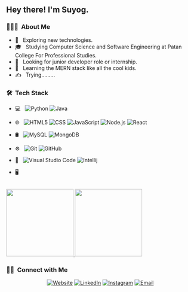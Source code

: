 
<h2> Hey there! I'm Suyog.</h2>

<h3> 👨🏻‍💻 &nbsp;About Me </h3>

- 🤔 &nbsp; Exploring new technologies.
- 🎓 &nbsp; Studying Computer Science and Software Engineering at Patan College For Professional Studies.
- 💼 &nbsp; Looking for junior developer role or internship.
- 🌱 &nbsp; Learning the MERN stack like all the cool kids.
- ✍️ &nbsp; Trying.........
<h3> 🛠 &nbsp;Tech Stack</h3>

- 💻 &nbsp;
  ![Python](https://img.shields.io/badge/-Python-333333?style=flat&logo=python)
  ![Java](https://img.shields.io/badge/-Java-333333?style=flat&logo=Java&logoColor=007396)
- 🌐 &nbsp;
  ![HTML5](https://img.shields.io/badge/-HTML5-333333?style=flat&logo=HTML5)
  ![CSS](https://img.shields.io/badge/-CSS-333333?style=flat&logo=CSS3&logoColor=1572B6)
  ![JavaScript](https://img.shields.io/badge/-JavaScript-333333?style=flat&logo=javascript)
  ![Node.js](https://img.shields.io/badge/-Node.js-333333?style=flat&logo=node.js)
  ![React](https://img.shields.io/badge/-React-333333?style=flat&logo=react)
- 🛢 &nbsp;
  ![MySQL](https://img.shields.io/badge/-MySQL-333333?style=flat&logo=mysql)
  ![MongoDB](https://img.shields.io/badge/-MongoDB-333333?style=flat&logo=mongodb)
- ⚙️ &nbsp;
  ![Git](https://img.shields.io/badge/-Git-333333?style=flat&logo=git)
  ![GitHub](https://img.shields.io/badge/-GitHub-333333?style=flat&logo=github)
 
- 🔧 &nbsp;
  ![Visual Studio Code](https://img.shields.io/badge/-Visual%20Studio%20Code-333333?style=flat&logo=visual-studio-code&logoColor=007ACC)
  ![Intellij](https://img.shields.io/badge/-Intellij-333333?style=flat&logo=intellij&logoColor=007ACC)
- 🖥 &nbsp;


<br/>

<a href="https://github.com/suyogsubedi">
  <img height="180em" src="https://github-readme-stats.vercel.app/api?username=suyogsubedi&theme=buefy&show_icons=true" />
  <img height="180em" src="https://github-readme-stats.vercel.app/api/top-langs/?username=suyogsubedi&theme=buefy&layout=compact" />
</a>

<br/>

<h3> 🤝🏻 &nbsp;Connect with Me </h3>

<p align="center">
<a href="https://subedisuyog.com.np/"><img alt="Website" src="https://img.shields.io/badge/Website-www.subedisuyog.com.np-blue?style=flat-square&logo=google-chrome"></a>
<a href="https://www.linkedin.com/in/suyog-subedi-a9314a1b0//"><img alt="LinkedIn" src="https://img.shields.io/badge/LinkedIn-Suyog Subedi-blue?style=flat-square&logo=linkedin"></a>
<a href="https://www.instagram.com/suyog_subedi/"><img alt="Instagram" src="https://img.shields.io/badge/Instagram-suyogsubedi-blue?style=flat-square&logo=instagram"></a>
<a href="mailto:subsuyog@gmail.com"><img alt="Email" src="https://img.shields.io/badge/Email-subsuyog@gmail.com-blue?style=flat-square&logo=gmail"></a>
</p>
